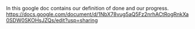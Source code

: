 In this google doc contains our definition of done and our progress.
https://docs.google.com/document/d/1NbX78vug5aQ5Fz2nrhACtRogRnkXa0SDW0SKOHsJZQs/edit?usp=sharing